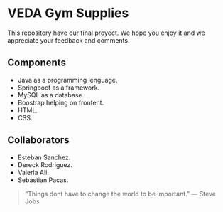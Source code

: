 # VEDA Gym Supplies
This repository have our final proyect. We hope you enjoy it and 
we appreciate your feedback and comments.
## Components
* Java as a programming lenguage.
* Springboot as a framework.
* MySQL as a database.
* Boostrap helping on frontent.
* HTML.
* CSS.
## Collaborators
* Esteban Sanchez.
* Dereck Rodriguez.
* Valeria Ali.
* Sebastian Pacas.

> “Things dont have to change the world to be important.” ― Steve Jobs
